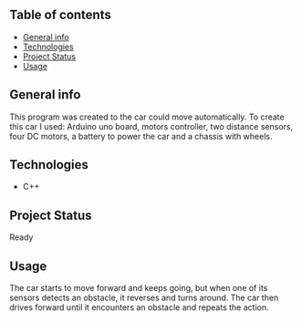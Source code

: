 ## Table of contents
* [General info](#General-info)
* [Technologies](#Technologies)
* [Project Status](Project-status)
* [Usage](#Usage)

## General info
This program was created to the car could move automatically.
To create this car I used: Arduino uno board, motors controller, two distance sensors, four DC motors, a battery to power the car and a chassis with wheels.

## Technologies
* C++

## Project Status
Ready

## Usage
The car starts to move forward and keeps going, but when one of its sensors detects an obstacle, it reverses and turns around. The car then drives forward until it encounters an obstacle and repeats the action.
